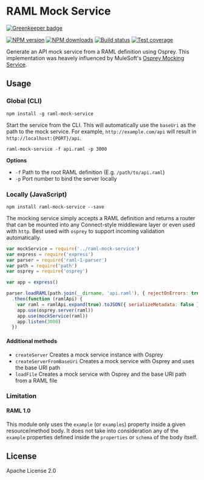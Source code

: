 # RAML Mock Service

[![Greenkeeper badge](https://badges.greenkeeper.io/raml-org/raml-mock-service.svg)](https://greenkeeper.io/)

[![NPM version][npm-image]][npm-url]
[![NPM downloads][downloads-image]][downloads-url]
[![Build status][travis-image]][travis-url]
[![Test coverage][coveralls-image]][coveralls-url]

Generate an API mock service from a RAML definition using Osprey. This implementation was heavely influenced by MuleSoft's [Osprey Mocking Service](https://github.com/mulesoft-labs/osprey-mock-service).

## Usage

### Global (CLI)

```
npm install -g raml-mock-service
```

Start the service from the CLI. This will automatically use the `baseUri` as the path to the mock service. For example, `http://example.com/api` will result in `http://localhost:{PORT}/api`.

```
raml-mock-service -f api.raml -p 3000
```

**Options**

* `-f` Path to the root RAML definition (E.g. `/path/to/api.raml`)
* `-p` Port number to bind the server locally

### Locally (JavaScript)

```
npm install raml-mock-service --save
```

The mocking service simply accepts a RAML definition and returns a router that can be mounted into any Connect-style middleware layer or even used with `http`. Best used with `osprey` to support incoming validation automatically.

```js
var mockService = require('../raml-mock-service')
var express = require('express')
var parser = require('raml-1-parser')
var path = require('path')
var osprey = require('osprey')

var app = express()

parser.loadRAML(path.join(__dirname, 'api.raml'), { rejectOnErrors: true })
  .then(function (ramlApi) {
    var raml = ramlApi.expand(true).toJSON({ serializeMetadata: false })
    app.use(osprey.server(raml))
    app.use(mockService(raml))
    app.listen(3000)
  })

```

#### Additional methods

* `createServer` Creates a mock service instance with Osprey
* `createServerFromBaseUri` Creates a mock service with Osprey and uses the base URI path
* `loadFile` Creates a mock service with Osprey and the base URI path from a RAML file

### Limitation

#### RAML 1.0
This module only uses the `example` (or `examples`) property inside a given resource/method body. It does not take into consideration any of the `example` properties defined inside the `properties` or `schema` of the body itself.

## License

Apache License 2.0

[npm-image]: https://img.shields.io/npm/v/raml-mock-service.svg?style=flat
[npm-url]: https://npmjs.org/package/raml-mock-service
[downloads-image]: https://img.shields.io/npm/dm/raml-mock-service.svg?style=flat
[downloads-url]: https://npmjs.org/package/raml-mock-service
[travis-image]: https://img.shields.io/travis/raml-org/raml-mock-service.svg?style=flat
[travis-url]: https://travis-ci.org/raml-org/raml-mock-service
[coveralls-image]: https://img.shields.io/coveralls/raml-org/raml-mock-service.svg?style=flat
[coveralls-url]: https://coveralls.io/r/raml-org/raml-mock-service?branch=master
